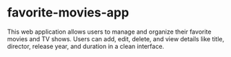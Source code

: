 # favorite-movies-app
This web application allows users to manage and organize their favorite movies and TV shows. Users can add, edit, delete, and view details like title, director, release year, and duration in a clean interface.
